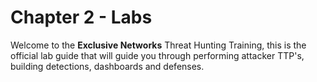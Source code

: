 # Chapter 2 - Labs
 Welcome to the **Exclusive Networks** Threat Hunting Training, this is the official lab guide that will guide you through performing attacker TTP's, building detections, dashboards and defenses.
